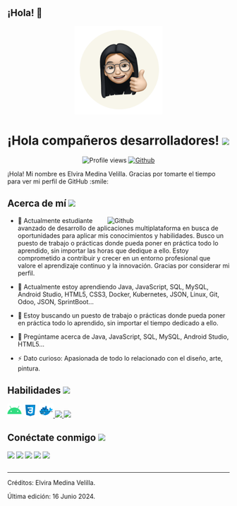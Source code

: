 ## ¡Hola! 👋

<p align="center">
    <img width="200" src="https://github.com/Kathryn-Jie/Kathryn-Jie/blob/main/kathryn.png">
</p>

<h1> ¡Hola compañeros desarrolladores! <img src = "https://raw.githubusercontent.com/MartinHeinz/MartinHeinz/master/wave.gif" width = 30px> </h1>

<p align='center'>
  <img src="https://visitor-badge.glitch.me/badge?page_id=TuUsuario.TuUsuario" alt="Profile views">
  <a href="https://github.com/TuUsuario"><img src="https://img.shields.io/github/followers/TuUsuario?label=Follow&style=social" alt="Github"></a>
</p>

<div size='20px'> ¡Hola! Mi nombre es Elvira Medina Velilla. Gracias por tomarte el tiempo para ver mi perfil de GitHub :smile: </div>

<h2> Acerca de mí <img src = "https://media0.giphy.com/media/KDDpcKigbfFpnejZs6/giphy.gif?cid=ecf05e47oy6f4zjs8g1qoiystc56cu7r9tb8a1fe76e05oty&rid=giphy.gif" width = 100px></h2>

<img width="55%" align="right" alt="Github" src="https://raw.githubusercontent.com/onimur/.github/master/.resources/git-header.svg" />

- 🔭 Actualmente estudiante avanzado de desarrollo de aplicaciones multiplataforma en busca de oportunidades para aplicar mis conocimientos y habilidades. Busco un puesto de trabajo o prácticas donde pueda poner en práctica todo lo aprendido, sin importar las horas que dedique a ello. Estoy comprometido a contribuir y crecer en un entorno profesional que valore el aprendizaje continuo y la innovación. Gracias por considerar mi perfil.
  
- 🌱 Actualmente estoy aprendiendo Java, JavaScript, SQL, MySQL, Android Studio, HTML5, CSS3, Docker, Kubernetes, JSON, Linux, Git, Odoo, JSON, SprintBoot...
  
- 👯 Estoy buscando un puesto de trabajo o prácticas donde pueda poner en práctica todo lo aprendido, sin importar el tiempo dedicado a ello.
  
- 💬 Pregúntame acerca de Java, JavaScript, SQL, MySQL, Android Studio, HTML5...
  
- ⚡ Dato curioso: Apasionada de todo lo relacionado con el diseño, arte, pintura. 

<h2> Habilidades <img src = "https://media2.giphy.com/media/QssGEmpkyEOhBCb7e1/giphy.gif?cid=ecf05e47a0n3gi1bfqntqmob8g9aid1oyj2wr3ds3mg700bl&rid=giphy.gif" width = 32px> </h2>
<a> <img width ='32px' src ='https://github.com/meveel25/meveel25/blob/master/Images/icons8-android-os-48.png'> </a>
<a> <img width ='32px' src ='https://github.com/meveel25/meveel25/blob/master/Images/icons8-css3-96.png'> </a>
<a href= Enlaces a tus repositorios > <img width ='32px' src ='https://github.com/meveel25/meveel25/blob/master/Images/icons8-estibador-96.png'> </a>
<a href= Enlaces a tus repositorios > <img width ='32px' src ='Enlaces a tus iconos de habilidades'> </a>
<a href= Enlaces a tus repositorios > <img width ='32px' src ='Enlaces a tus iconos de habilidades'> </a>

<h2> Conéctate conmigo <img src='https://raw.githubusercontent.com/ShahriarShafin/ShahriarShafin/main/Assets/handshake.gif' width="100px"> </h2>
<a href = 'Tu enlace de LinkedIn'> <img width = '32px' align= 'center' src="https://raw.githubusercontent.com/rahulbanerjee26/githubAboutMeGenerator/main/icons/linked-in-alt.svg"/></a> 
<a href = 'Tu enlace de Twitter'> <img width = '32px' align= 'center' src="https://raw.githubusercontent.com/rahulbanerjee26/githubAboutMeGenerator/main/icons/twitter.svg"/></a> 
<a href = 'Tu enlace de Medium'> <img width = '32px' align= 'center' src="https://raw.githubusercontent.com/rahulbanerjee26/githubAboutMeGenerator/main/icons/medium.svg"/></a> 
<a href = 'Tu enlace de tu portafolio'> <img width = '32px' align= 'center' src="https://raw.githubusercontent.com/rahulbanerjee26/githubAboutMeGenerator/main/icons/portfolio.png"/></a> 
<a href = 'https://www.github.com/TuUsuario'> <img width = '32px' align= 'center' src="https://raw.githubusercontent.com/rahulbanerjee26/githubAboutMeGenerator/main/icons/github.svg"/></a>
  
<br>
<br>



-----
Créditos: Elvira Medina Velilla.

Última edición: 16 Junio 2024.
